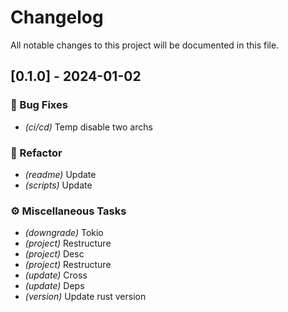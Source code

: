# Changelog

All notable changes to this project will be documented in this file.

## [0.1.0] - 2024-01-02

### 🐛 Bug Fixes

- *(ci/cd)* Temp disable two archs

### 🚜 Refactor

- *(readme)* Update
- *(scripts)* Update

### ⚙️ Miscellaneous Tasks

- *(downgrade)* Tokio
- *(project)* Restructure
- *(project)* Desc
- *(project)* Restructure
- *(update)* Cross
- *(update)* Deps
- *(version)* Update rust version

<!-- generated by git-cliff -->
